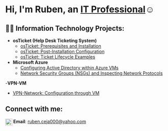 <h1>Hi, I'm Ruben, an <a href="https://linkedin.com/in/ruben-ceja-14a918228">IT Professional</a>☺</h1>

<h2>👨‍💻 Information Technology Projects:</h2>

- <b>osTicket (Help Desk Ticketing System)</b>
  - [osTicket: Prerequisites and Installation](https://github.com/rubenceja56/osticket-prereqs)
  - [osTicket: Post-Installation Configuration](https://github.com/rubenceja56/post-install-config)
  - [osTicket: Ticket Lifecycle Examples](https://github.com/rubenceja56/ticket-lifecycle)
- <b>Microsoft Azure</b>
  - [Configuring Active Directory within Azure VMs](https://github.com/rubenceja56/configure-ad)
  - [Network Security Groups (NSGs) and Inspecting Network Protocols](https://github.com/rubenceja56/azure-network-protocols)

-<b>VPN-VM</b>
  - [VPN-Network: Configuration through VM](https://github.com/rubenceja56/VPN-Config)

<h2>Connect with me:</h2>

[<img align="left" alt="Josh | LinkedIn" width="22px" src="https://cdn.jsdelivr.net/npm/simple-icons@v3/icons/linkedin.svg" />][linkedin]


[linkedin]: https://linkedin.com/in/ruben-ceja-14a918228
**Email**: ruben.ceja000@yahoo.com
